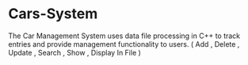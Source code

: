 # Cars-System
The Car  Management System uses data file processing in C++ to track entries and provide management functionality to users.
( Add , Delete , Update , Search , Show , Display In File )
